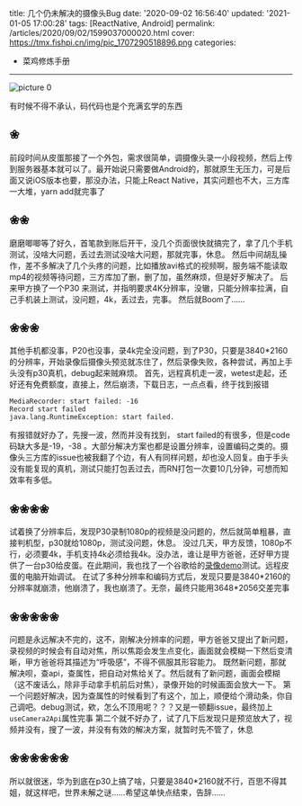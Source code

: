 title: 几个仍未解决的摄像头Bug
date: '2020-09-02 16:56:40'
updated: '2021-01-05 17:00:28'
tags: [ReactNative, Android]
permalink: /articles/2020/09/02/1599037000020.html
cover: https://tmx.fishpi.cn/img/pic_1707290518896.png
categories: 
- 菜鸡修炼手册
---
![picture 0](https://tmx.fishpi.cn/img/pic_1707290518896.png)  

有时候不得不承认，码代码也是个充满玄学的东西

## ❀

前段时间从皮蛋那接了一个外包，需求很简单，调摄像头录一小段视频，然后上传到服务器基本就可以了。最开始说只需要做Android的，那就原生无压力，可是后面又说iOS版本也要，那没办法，只能上React Native，其实问题也不大，三方库一大堆，yarn add就完事了

## ❀❀

磨磨唧唧等了好久，首笔款到账后开干，没几个页面很快就搞完了，拿了几个手机测试，没啥大问题，丢过去测试没啥大问题，那就完事，休息。
然后中间胡乱操作，差不多解决了几个头疼的问题，比如播放avi格式的视频啊，服务端不能读取mp4的视频等待问题，三方库加了删，删了加，虽然麻烦，但是好歹解决了。
后来甲方换了一个P30 来测试，并指明要求4K分辨率，没辙，只能分辨率拉满，自己手机装上测试，没问题，4k，丢过去，完事。
然后就Boom了……

## ❀❀❀

其他手机都没事，P20也没事，录4k完全没问题，到了P30，只要是3840*2160的分辨率，开始录像后摄像头预览就冻住了，然后录像失败，各种尝试，再加上手头没有p30真机，debug起来贼麻烦。
首先，远程真机走一波，wetest走起，还好还有免费额度，直接上，然后崩溃，下载日志，一点点看，终于找到报错

```
MediaRecorder: start failed: -16
Record start failed
java.lang.RuntimeException: start failed.
```

有报错就好办了，先搜一波，然而并没有找到， start failed的有很多，但是code码缺大多是-19，-38 。大部分解决方案也都是设置分辨率，设置编码之类的。摄像头三方库的issue也被我翻了个边，有人有同样问题，却也没人回复。由于手头没有能复现的真机，测试只能打包丢过去，而RN打包一次要10几分钟，可想而知效率有多低。

## ❀❀❀❀

试着换了分辨率后，发现P30录制1080p的视频是没问题的，然后就简单粗暴，直接判机型，p30就给1080p，测试没问题，休息。
没过几天，甲方反馈，1080p不行，必须要4k，手机支持4k必须给我4k。没办法，谁让是甲方爸爸，还好甲方提供了一台p30给皮蛋。在此期间，我也找了一个谷歌给的[录像demo](https://github.com/android/camera-samples)测试。远程皮蛋的电脑开始调试。
在试了多种分辨率和编码方式后，发现只要是3840\*2160的分辨率就崩溃，他崩溃了，我也崩溃了。无奈，最终只能用3648\*2056交差完事

## ❀❀❀❀❀

问题是永远解决不完的，这不，刚解决分辨率的问题，甲方爸爸又提出了新问题，录视频的时候会有自动对焦，所以焦距会发生点变化，画面就会模糊一下然后变清晰，甲方爸爸将其描述为“呼吸感”，不得不佩服其形容能力。
既然新问题，那就解决呗，查api，查属性，把自动对焦给关了。然后就有了新问题，画面会模糊（这不废话么，除非手动拿手机前后对焦），录像开始的时候画面会放大一下。
第一个问题好解决，因为查属性的时候看到了有这个，加上，顺便给个滑动条，你自己调吧。debug测试，欸，怎么不顶用呢？？？又是一顿翻issue，最终加上`useCamera2Api`属性完事
第二个就不好办了，试了几下后发现只是预览放大了，视频并没有，搜了一波，并没有有效的解决方案，就暂时先不管了，休息

## ❀❀❀❀❀❀

所以就很迷，华为到底在p30上搞了啥，只要是3840\*2160就不行，百思不得其姐，就这样吧，世界未解之谜……希望这单快点结束，告辞……

